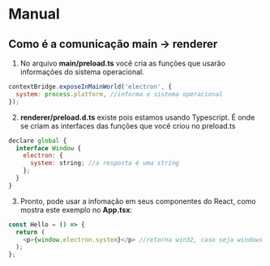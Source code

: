 # Manual

## Como é a comunicação main -> renderer

1. No arquivo **main/preload.ts** você cria as funções que usarão informações do sistema operacional.

```javascript
contextBridge.exposeInMainWorld('electron', {
  system: process.platform, //informa o sistema operacional
});
```

2. **renderer/preload.d.ts** existe pois estamos usando Typescript. É onde se criam as interfaces das funções que você criou no preload.ts

```javascript
declare global {
  interface Window {
    electron: {
      system: string; //a resposta é uma string
    };
  }
}
```

3. Pronto, pode usar a infomação em seus componentes do React, como mostra este exemplo no **App.tsx**:

```javascript
const Hello = () => {
  return (
    <p>{window.electron.system}</p> //retorna win32, caso seja windows
  );
};
```
